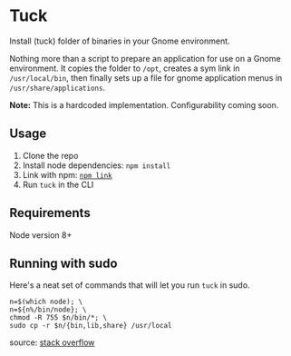 # Tuck

Install (tuck) folder of binaries in your Gnome environment.

Nothing more than a script to prepare an application for
use on a Gnome environment. It copies the folder to `/opt`,
creates a sym link in `/usr/local/bin`, then finally 
sets up a file for gnome application menus in `/usr/share/applications`.

**Note:** This is a hardcoded implementation. Configurability coming soon.


## Usage

1. Clone the repo
2. Install node dependencies: `npm install`
2. Link with npm: [`npm link`](https://docs.npmjs.com/cli/link)
3. Run `tuck` in the CLI


## Requirements

Node version 8+


## Running with sudo

Here's a neat set of commands that will let you run `tuck` in sudo.

```
n=$(which node); \
n=${n%/bin/node}; \
chmod -R 755 $n/bin/*; \
sudo cp -r $n/{bin,lib,share} /usr/local
```

source: [stack overflow][1]


[1]: https://stackoverflow.com/questions/21215059/cant-use-nvm-from-root-or-sudo

